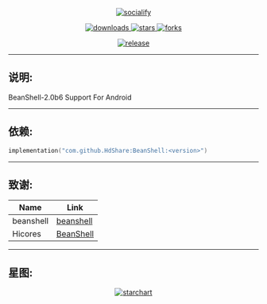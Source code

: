 <p align="center">
    <a href="https://github.com/HdShare/BeanShell">
        <img src="https://socialify.git.ci/HdShare/BeanShell/image?description=1&font=Rokkitt&language=1&name=1&owner=1&theme=Auto" alt="socialify"/>
    </a>
</p>

<p align="center">
    <a href="https://github.com/HdShare/BeanShell/releases">
        <img src="https://img.shields.io/github/downloads/HdShare/BeanShell/total?style=flat-square&label=GithubRepo&labelColor=1b1f23&color=eeeeee" alt="downloads">
    </a>
    <a href="https://github.com/HdShare/BeanShell/stargazers">
        <img src="https://img.shields.io/github/stars/HdShare/BeanShell?style=flat-square&label=Stars&labelColor=1b1f23&color=dfb317" alt="stars">
    </a>
    <a href="https://github.com/HdShare/BeanShell/network/members">
        <img src="https://img.shields.io/github/forks/HdShare/BeanShell?style=flat-square&label=Forks&labelColor=1b1f23&color=97ca00" alt="forks">
    </a>
</p>

<p align="center">
    <a href="https://jitpack.io/#HdShare/BeanShell">
        <img src="https://img.shields.io/jitpack/version/com.github.HdShare/BeanShell?style=flat-square&label=JitPack&labelColor=28c445&color=c8c8c8" alt="release">
    </a>
</p>

---

## 说明:

BeanShell-2.0b6 Support For Android

---

## 依赖:

```kotlin
implementation("com.github.HdShare:BeanShell:<version>")
```

---

## 致谢:

| Name      | Link                                                           |
|-----------|----------------------------------------------------------------|
| beanshell | [beanshell](https://github.com/beanshell/beanshell/tree/2.0b6) |
| Hicores   | [BeanShell](https://github.com/Hicores/BeanShell)              |

---

## 星图:

<p align="center">
    <a href="https://github.com/HdShare/BeanShell">
        <img src="https://starchart.cc/HdShare/BeanShell.svg?background=%23FFFFFF&axis=%23333333&line=%2328c445" alt="starchart">
    </a>
</p>
